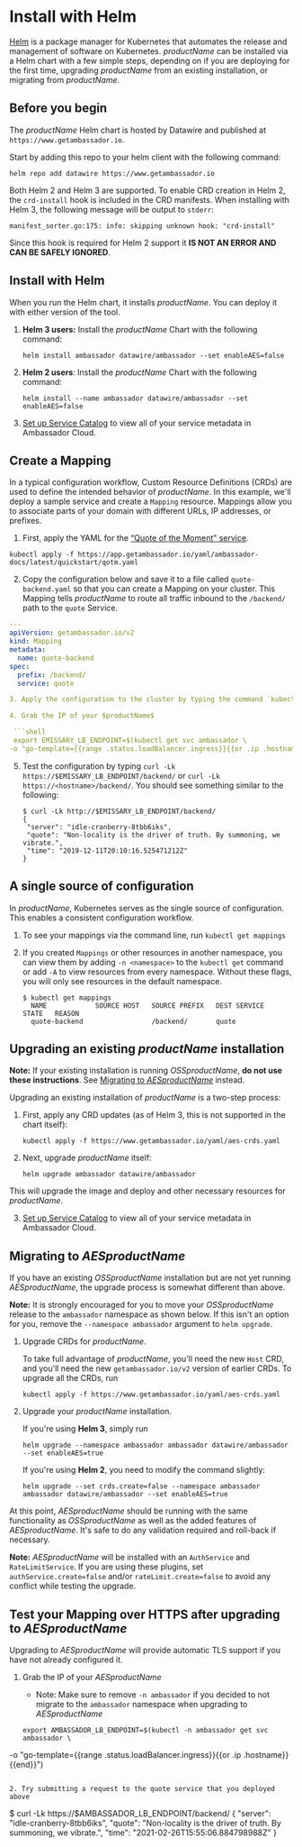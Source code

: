 # Install with Helm

[Helm](https://helm.sh) is a package manager for Kubernetes that automates the release and management of software on Kubernetes. $productName$ can be installed via a Helm chart with a few simple steps, depending on if you are deploying for the first time, upgrading $productName$ from an existing installation, or migrating from $productName$.

## Before you begin

The $productName$ Helm chart is hosted by Datawire and published at `https://www.getambassador.io`.

Start by adding this repo to your helm client with the following command:

```
helm repo add datawire https://www.getambassador.io
```

Both Helm 2 and Helm 3 are supported. To enable CRD creation in Helm 2, the `crd-install` hook is included in the CRD manifests. When installing with Helm 3, the following message will be output to `stderr`:
```
manifest_sorter.go:175: info: skipping unknown hook: "crd-install"
```
Since this hook is required for Helm 2 support it **IS NOT AN ERROR AND CAN BE SAFELY IGNORED**.

## Install with Helm

When you run the Helm chart, it installs $productName$. You can
deploy it with either version of the tool.

1. **Helm 3 users:** Install the $productName$ Chart with the following command:

   ```
   helm install ambassador datawire/ambassador --set enableAES=false
   ```

2. **Helm 2 users**: Install the $productName$ Chart with the following command:

   ```
   helm install --name ambassador datawire/ambassador --set enableAES=false
   ```

3. [Set up Service Catalog](../../../tutorials/getting-started/#2-routing-traffic-from-the-edge) to view all of your service metadata in Ambassador Cloud.

## Create a Mapping

In a typical configuration workflow, Custom Resource Definitions (CRDs) are used to define the intended behavior of $productName$. In this example, we'll deploy a sample service and create a `Mapping` resource. Mappings allow you to associate parts of your domain with different URLs, IP addresses, or prefixes.

1. First, apply the YAML for the [“Quote of the Moment" service](https://github.com/datawire/quote).

  ```
  kubectl apply -f https://app.getambassador.io/yaml/ambassador-docs/latest/quickstart/qotm.yaml
  ```

2. Copy the configuration below and save it to a file called `quote-backend.yaml` so that you can create a Mapping on your cluster. This Mapping tells $productName$ to route all traffic inbound to the `/backend/` path to the `quote` Service.

  ```yaml
  ---
  apiVersion: getambassador.io/v2
  kind: Mapping
  metadata:
    name: quote-backend
  spec:
    prefix: /backend/
    service: quote

3. Apply the configuration to the cluster by typing the command `kubectl apply -f quote-backend.yaml`.

4. Grab the IP of your $productName$

   ```shell
   export EMISSARY_LB_ENDPOINT=$(kubectl get svc ambassador \
  -o "go-template={{range .status.loadBalancer.ingress}}{{or .ip .hostname}}{{end}}")
   ```

5. Test the configuration by typing `curl -Lk https://$EMISSARY_LB_ENDPOINT/backend/` or `curl -Lk https://<hostname>/backend/`. You should see something similar to the following:

   ```
   $ curl -Lk http://$EMISSARY_LB_ENDPOINT/backend/
   {
    "server": "idle-cranberry-8tbb6iks",
    "quote": "Non-locality is the driver of truth. By summoning, we vibrate.",
    "time": "2019-12-11T20:10:16.525471212Z"
   }

## A single source of configuration

In $productName$, Kubernetes serves as the single source of
configuration. This enables a consistent configuration workflow.

1. To see your mappings via the command line, run `kubectl get mappings`

2. If you created `Mappings` or other resources in another namespace, you can view them by adding `-n <namespace>` to the `kubectl get` command or add `-A` to view resources from every namespace. Without these flags, you will only see resources in the default namespace.

   ```
   $ kubectl get mappings
     NAME            SOURCE HOST   SOURCE PREFIX   DEST SERVICE   STATE   REASON
     quote-backend                 /backend/       quote
   ```

## Upgrading an existing $productName$ installation

**Note:** If your existing installation is running $OSSproductName$, **do not use these instructions**. See [Migrating to $AESproductName$](#migrating-to-the-ambassador-edge-stack) instead.

Upgrading an existing installation of $productName$ is a two-step process:

1. First, apply any CRD updates (as of Helm 3, this is not supported in the chart itself):

   ```
   kubectl apply -f https://www.getambassador.io/yaml/aes-crds.yaml
   ```

2. Next, upgrade $productName$ itself:

   ```
   helm upgrade ambassador datawire/ambassador
   ```

  This will upgrade the image and deploy and other necessary resources for $productName$.

3. [Set up Service Catalog](../../../tutorials/getting-started/#3-connect-your-cluster-to-ambassador-cloud) to view all of your service metadata in Ambassador Cloud.

## Migrating to $AESproductName$

If you have an existing $OSSproductName$ installation but are not yet running $AESproductName$, the upgrade process is somewhat different than above.

**Note:** It is strongly encouraged for you to move your $OSSproductName$ release to the `ambassador` namespace as shown below. If this isn't an option for you, remove the `--namespace ambassador` argument to `helm upgrade`.

1. Upgrade CRDs for $productName$.

   To take full advantage of $productName$, you'll need the new `Host` CRD, and you'll need the new `getambassador.io/v2` version of earlier CRDs. To upgrade all the CRDs, run

   ```
   kubectl apply -f https://www.getambassador.io/yaml/aes-crds.yaml
   ```

2. Upgrade your $productName$ installation.

   If you're using **Helm 3**, simply run

   ```
   helm upgrade --namespace ambassador ambassador datawire/ambassador --set enableAES=true
   ```

   If you're using **Helm 2**, you need to modify the command slightly:

   ```
   helm upgrade --set crds.create=false --namespace ambassador ambassador datawire/ambassador --set enableAES=true
   ```

At this point, $AESproductName$ should be running with the same functionality as $OSSproductName$ as well as the added features of $AESproductName$. It's safe to do any validation required and roll-back if necessary.

**Note:** $AESproductName$ will be installed with an `AuthService` and `RateLimitService`. If you are using these plugins, set `authService.create=false` and/or `rateLimit.create=false` to avoid any conflict while testing the upgrade.

## Test your Mapping over HTTPS after upgrading to $AESproductName$

Upgrading to $AESproductName$ will provide automatic TLS support if you have not already configured it.

1. Grab the IP of your $AESproductName$
   - Note: Make sure to remove `-n ambassador` if you decided to not migrate to the `ambassador` namespace when upgrading to $AESproductName$

   ```shell
   export AMBASSADOR_LB_ENDPOINT=$(kubectl -n ambassador get svc ambassador \
  -o "go-template={{range .status.loadBalancer.ingress}}{{or .ip .hostname}}{{end}}")
   ```

2. Try submitting a request to the quote service that you deployed above

   ```
   $ curl -Lk https://$AMBASSADOR_LB_ENDPOINT/backend/
   {
     "server": "idle-cranberry-8tbb6iks",
     "quote": "Non-locality is the driver of truth. By summoning, we vibrate.",
     "time": "2021-02-26T15:55:06.884798988Z"
   }
   ```

